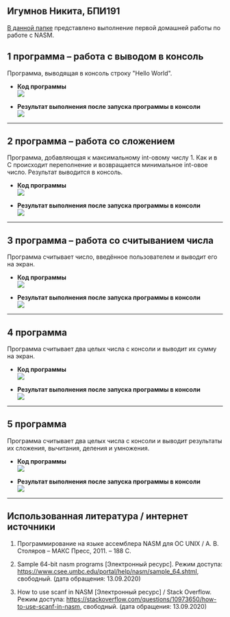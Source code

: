 ## Игумнов Никита, БПИ191
[В данной папке](https://github.com/NikitaChampion/HSE-FCS-SE-NASM/tree/master/HW1) представлено выполнение первой домашней работы по работе с NASM.

## 1 программа – работа с выводом в консоль

Программа, выводящая в консоль строку "Hello World".

- **Код программы**</br>
  ![](./pictures/1_1.png)</br>

- **Результат выполнения после запуска программы в консоли**</br>
  ![](./pictures/1_2.png)</br>
---

## 2 программа – работа со сложением

Программа, добавляющая к максимальному int-овому числу 1. Как и в C происходит переполнение и возвращается минимальное int-овое число.
Результат выводится в консоль.

- **Код программы**</br>
  ![](./pictures/2_1.png)</br>
  
- **Результат выполнения после запуска программы в консоли**</br>
  ![](./pictures/2_2.png)</br>
---

## 3 программа – работа со считыванием числа

Программа считывает число, введённое пользователем и выводит его на экран. 

- **Код программы**</br>
  ![](./pictures/3_1.png)</br>
  
- **Результат выполнения после запуска программы в консоли**</br>
  ![](./pictures/3_2.png)</br>
---

## 4 программа

Программа считывает два целых числа с консоли и выводит их сумму на экран.

- **Код программы**</br>
  ![](./pictures/4_1.png)</br>

- **Результат выполнения после запуска программы в консоли**</br>
  ![](./pictures/4_2.png)</br>
---

## 5 программа

Программа считывает два целых числа с консоли и выводит результаты их сложения, вычитания, деления и умножения.

- **Код программы**</br>
  ![](./pictures/5_1.png)</br>

- **Результат выполнения после запуска программы в консоли**</br>
  ![](./pictures/5_2.png)</br>
---

## Использованная литература / интернет источники
1. Программирование на языке ассемблера NASM для ОС UNIX / А. В. Столяров – МАКС Пресс, 2011. – 188 С.

2. Sample 64-bit nasm programs [Электронный ресурс]. Режим доступа: https://www.csee.umbc.edu/portal/help/nasm/sample_64.shtml, свободный. (дата обращения: 13.09.2020)

3. How to use scanf in NASM [Электронный ресурс] / Stack Overflow. Режим доступа: https://stackoverflow.com/questions/10973650/how-to-use-scanf-in-nasm, свободный. (дата обращения: 13.09.2020)
